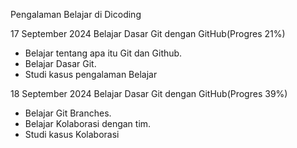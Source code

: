 Pengalaman Belajar di Dicoding

17 September 2024
Belajar Dasar Git dengan GitHub(Progres 21%)
* Belajar tentang apa itu Git dan Github.
* Belajar Dasar Git.
* Studi kasus pengalaman Belajar

18 September 2024
Belajar Dasar Git dengan GitHub(Progres 39%)
* Belajar Git Branches.
* Belajar Kolaborasi dengan tim.
* Studi kasus Kolaborasi

